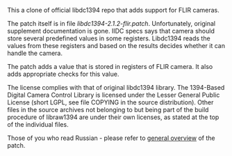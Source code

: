 This a clone of official libdc1394 repo that adds support for FLIR cameras.

The patch itself is in file *libdc1394-2.1.2-flir.patch*. Unfortunately, original 
supplement documentation is gone. IIDC specs says that camera should store
several predefined values in some registers. Libdc1394 reads the values from
these registers and based on the results decides whether it can handle the camera.

The patch adds a value that is stored in registers of FLIR camera. It also adds
appropriate checks for this value.

The license complies with that of original libdc1394 library. The 1394-Based 
Digital Camera Control Library is licensed under the Lesser
General Public License (short LGPL, see file COPYING in the source
distribution). Other files in the source archives not belonging to but being
part of the build procedure of libraw1394 are under their own licenses, as
stated at the top of the individual files.

Those of you who read Russian - please refer to [general overview](http://habrahabr.ru/post/86230/)
of the patch.